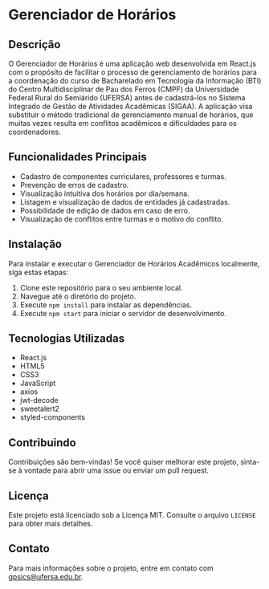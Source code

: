 # Gerenciador de Horários

## Descrição

O Gerenciador de Horários é uma aplicação web desenvolvida em React.js com o propósito de facilitar o processo de gerenciamento de horários para a coordenação do curso de Bacharelado em Tecnologia da Informação (BTI) do Centro Multidisciplinar de Pau dos Ferros (CMPF) da Universidade Federal Rural do Semiárido (UFERSA) antes de cadastrá-los no Sistema Integrado de Gestão de Atividades Acadêmicas (SIGAA). A aplicação visa substituir o método tradicional de gerenciamento manual de horários, que muitas vezes resulta em conflitos acadêmicos e dificuldades para os coordenadores.

## Funcionalidades Principais

- Cadastro de componentes curriculares, professores e turmas.
- Prevenção de erros de cadastro.
- Visualização intuitiva dos horários por dia/semana.
- Listagem e visualização de dados de entidades já cadastradas.
- Possibilidade de edição de dados em caso de erro.
- Visualização de conflitos entre turmas e o motivo do conflito.

## Instalação

Para instalar e executar o Gerenciador de Horários Acadêmicos localmente, siga estas etapas:

1. Clone este repositório para o seu ambiente local.
2. Navegue até o diretório do projeto.
3. Execute `npm install` para instalar as dependências.
4. Execute `npm start` para iniciar o servidor de desenvolvimento.

## Tecnologias Utilizadas

- React.js
- HTML5
- CSS3
- JavaScript
- axios
- jwt-decode
- sweetalert2
- styled-components

## Contribuindo

Contribuições são bem-vindas! Se você quiser melhorar este projeto, sinta-se à vontade para abrir uma issue ou enviar um pull request.

## Licença

Este projeto está licenciado sob a Licença MIT. Consulte o arquivo `LICENSE` para obter mais detalhes.

## Contato

Para mais informações sobre o projeto, entre em contato com gpsics@ufersa.edu.br.
